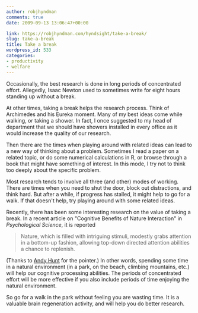```yaml
---
author: robjhyndman
comments: true
date: 2009-09-13 13:06:47+00:00

link: https://robjhyndman.com/hyndsight/take-a-break/
slug: take-a-break
title: Take a break
wordpress_id: 533
categories:
- productivity
- welfare
---
```


Occasionally, the best research is done in long periods of concentrated effort. Allegedly, Isaac Newton used to sometimes write for eight hours standing up without a break.

At other times, taking a break helps the research process. Think of Archimedes and his Eureka moment.  Many of my best ideas come while walking, or taking a shower. In fact, I once suggested to my head of department that we should have showers installed in every office as it would increase the quality of our research.

Then there are the times when playing around with related ideas can lead to a new way of thinking about a problem. Sometimes I read a paper on a related topic, or do some numerical calculations in R, or browse through a book that might have something of interest. In this mode, I try not to think too deeply about the specific problem.

Most research tends to involve all three (and other) modes of working. There are times when you need to shut the door, block out distractions, and think hard. But after a while, if progress has stalled, it might help to go for a walk. If that doesn't help, try playing around with some related ideas.

Recently, there has been some interesting research on the value of taking a break. In a recent article on "Cognitive Benefits of Nature Interaction" in _Psychological Science_, it is reported


>Nature, which is filled with intriguing stimuli, modestly grabs attention in a bottom-up fashion, allowing top-down directed attention abilities a chance to replenish.


(Thanks to [Andy Hunt](http://blog.toolshed.com/2009/09/restoring-cognitive-function-cheap-and-easy.html) for the pointer.)
In other words, spending some time in a natural environment (in a park, on the beach, climbing mountains, etc.) will help our cognitive processing abilities. The periods of concentrated effort will be more effective if you also include periods of time enjoying the natural environment.

So go for a walk in the park without feeling you are wasting time. It is a valuable brain regeneration activity, and will help you do better research.
